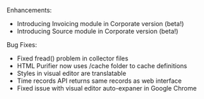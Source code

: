 Enhancements:

* Introducing Invoicing module in Corporate version (beta!)
* Introducing Source module in Corporate version (beta!)

Bug Fixes:

* Fixed fread() problem in collector files
* HTML Purifier now uses /cache folder to cache definitions
* Styles in visual editor are translatable
* Time records API returns same records as web interface
* Fixed issue with visual editor auto-expaner in Google Chrome